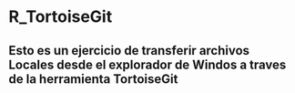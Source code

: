 # R_TortoiseGit
## Esto es un ejercicio de transferir archivos Locales desde el explorador de Windos a traves de la herramienta TortoiseGit
